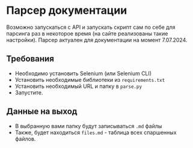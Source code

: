 # Парсер документации
Возможно запускаться с API и запускать скрипт сам по себе для парсинга раз в некоторое время (на сайте реализованы такие настройки).
Парсер актуален для документации на момент 7.07.2024.
## Требования
* Необходимо установить Selenium (или Selenium CLI)
* Установить необходимые библиотеки из `requirements.txt`
* Установить необходимый URL и папку в `parse.py`
* Запустите.
## Данные на выход
* В выбранную вами папку будут записываться `.md` файлы
* Также, будет находиться `files.md` - таблица всех спаршенных файлов.
